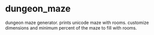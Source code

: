 # dungeon_maze
dungeon maze generator. prints unicode maze with rooms. customize dimensions and minimum percent of the maze to fill with rooms.
